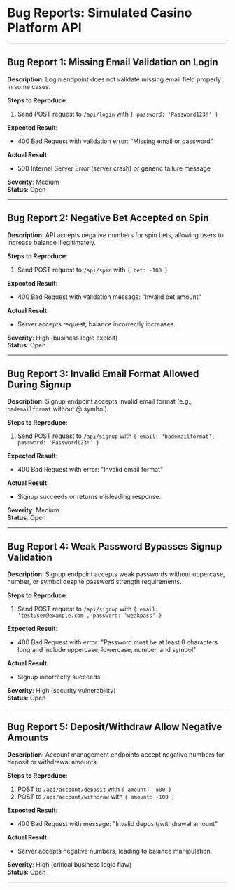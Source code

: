 # Bug Reports: Simulated Casino Platform API

---

## Bug Report 1: Missing Email Validation on Login

**Description**:
Login endpoint does not validate missing email field properly in some cases.

**Steps to Reproduce**:
1. Send POST request to `/api/login` with `{ password: 'Password123!' }`

**Expected Result**:
- 400 Bad Request with validation error: "Missing email or password"

**Actual Result**:
- 500 Internal Server Error (server crash) or generic failure message

**Severity**: Medium  
**Status**: Open

---

## Bug Report 2: Negative Bet Accepted on Spin

**Description**:
API accepts negative numbers for spin bets, allowing users to increase balance illegitimately.

**Steps to Reproduce**:
1. Send POST request to `/api/spin` with `{ bet: -100 }`

**Expected Result**:
- 400 Bad Request with validation message: "Invalid bet amount"

**Actual Result**:
- Server accepts request; balance incorrectly increases.

**Severity**: High (business logic exploit)  
**Status**: Open

---

## Bug Report 3: Invalid Email Format Allowed During Signup

**Description**:
Signup endpoint accepts invalid email format (e.g., `bademailformat` without @ symbol).

**Steps to Reproduce**:
1. Send POST request to `/api/signup` with `{ email: 'bademailformat', password: 'Password123!' }`

**Expected Result**:
- 400 Bad Request with error: "Invalid email format"

**Actual Result**:
- Signup succeeds or returns misleading response.

**Severity**: Medium  
**Status**: Open

---

## Bug Report 4: Weak Password Bypasses Signup Validation

**Description**:
Signup endpoint accepts weak passwords without uppercase, number, or symbol despite password strength requirements.

**Steps to Reproduce**:
1. Send POST request to `/api/signup` with `{ email: 'testuser@example.com', password: 'weakpass' }`

**Expected Result**:
- 400 Bad Request with error: "Password must be at least 8 characters long and include uppercase, lowercase, number, and symbol"

**Actual Result**:
- Signup incorrectly succeeds.

**Severity**: High (security vulnerability)  
**Status**: Open

---

## Bug Report 5: Deposit/Withdraw Allow Negative Amounts

**Description**:
Account management endpoints accept negative numbers for deposit or withdrawal amounts.

**Steps to Reproduce**:
1. POST to `/api/account/deposit` with `{ amount: -500 }`
2. POST to `/api/account/withdraw` with `{ amount: -100 }`

**Expected Result**:
- 400 Bad Request with message: "Invalid deposit/withdrawal amount"

**Actual Result**:
- Server accepts negative numbers, leading to balance manipulation.

**Severity**: High (critical business logic flaw)  
**Status**: Open

---

